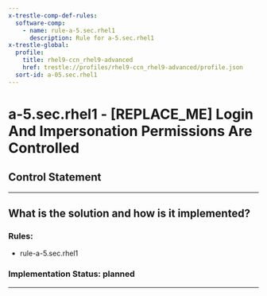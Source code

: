 ```yaml
---
x-trestle-comp-def-rules:
  software-comp:
    - name: rule-a-5.sec.rhel1
      description: Rule for a-5.sec.rhel1
x-trestle-global:
  profile:
    title: rhel9-ccn_rhel9-advanced
    href: trestle://profiles/rhel9-ccn_rhel9-advanced/profile.json
  sort-id: a-05.sec.rhel1
---
```


# a-5.sec.rhel1 - \[REPLACE_ME\] Login And Impersonation Permissions Are Controlled

## Control Statement

______________________________________________________________________

## What is the solution and how is it implemented?

<!-- For implementation status enter one of: implemented, partial, planned, alternative, not-applicable -->

<!-- Note that the list of rules under ### Rules: is read-only and changes will not be captured after assembly to JSON -->

<!-- Add control implementation description here for control: a-5.sec.rhel1 -->

### Rules:

  - rule-a-5.sec.rhel1

### Implementation Status: planned

______________________________________________________________________
